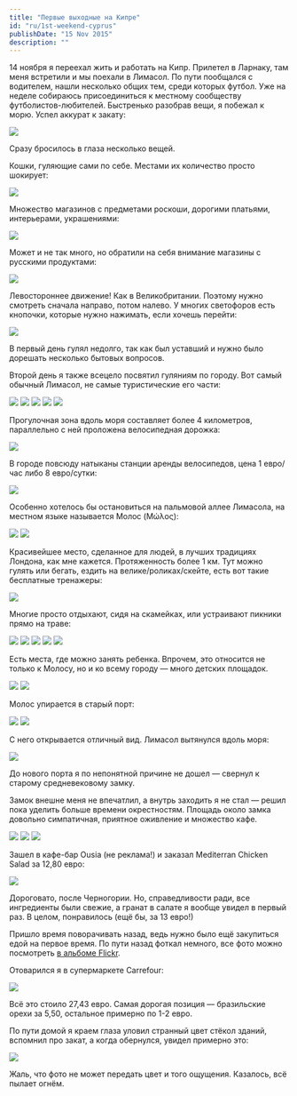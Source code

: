 ```yaml
---
title: "Первые выходные на Кипре"
id: "ru/1st-weekend-cyprus"
publishDate: "15 Nov 2015"
description: ""
---
```


14 ноября я переехал жить и работать на Кипр. Прилетел в Ларнаку, там меня встретили и мы поехали в Лимасол. По пути пообщался с водителем, нашли несколько общих тем, среди которых футбол. Уже на неделе собираюсь присоединиться к местному сообществу футболистов-любителей. Быстренько разобрав вещи, я побежал к морю. Успел аккурат к закату:

![](/assets/blog/1st-weekend-cyprus/IMG_5356.jpg)

Сразу бросилось в глаза несколько вещей.

Кошки, гуляющие сами по себе. Местами их количество просто шокирует:

![](/assets/blog/1st-weekend-cyprus/IMG_5359.jpg)

Множество магазинов с предметами роскоши, дорогими платьями, интерьерами, украшениями:

![](/assets/blog/1st-weekend-cyprus/IMG_5384.jpg)

Может и не так много, но обратили на себя внимание магазины с русскими продуктами:

![](/assets/blog/1st-weekend-cyprus/IMG_5386.jpg)

Левостороннее движение! Как в Великобритании. Поэтому нужно смотреть сначала направо, потом налево. У многих светофоров есть кнопочки, которые нужно нажимать, если хочешь перейти:

![](/assets/blog/1st-weekend-cyprus/IMG_5387.jpg)

В первый день гулял недолго, так как был уставший и нужно было дорешать несколько бытовых вопросов.

Второй день я также всецело посвятил гуляниям по городу. Вот самый обычный Лимасол, не самые туристические его части:

![](/assets/blog/1st-weekend-cyprus/IMG_5391.jpg)
![](/assets/blog/1st-weekend-cyprus/IMG_5393.jpg)
![](/assets/blog/1st-weekend-cyprus/IMG_5395.jpg)
![](/assets/blog/1st-weekend-cyprus/IMG_5397.jpg)
![](/assets/blog/1st-weekend-cyprus/IMG_5399.jpg)

Прогулочная зона вдоль моря составляет более 4 километров, параллельно с ней проложена велосипедная дорожка:

![](/assets/blog/1st-weekend-cyprus/IMG_5404.jpg)

В городе повсюду натыканы станции аренды велосипедов, цена 1 евро/час либо 8 евро/сутки:

![](/assets/blog/1st-weekend-cyprus/IMG_5401.jpg)

Особенно хотелось бы остановиться на пальмовой аллее Лимасола, на местном языке называется Молос (Μώλος):

![](/assets/blog/1st-weekend-cyprus/IMG_5410.jpg)
![](/assets/blog/1st-weekend-cyprus/IMG_5411.jpg)

Красивейшее место, сделанное для людей, в лучших традициях Лондона, как мне кажется. Протяженность более 1 км. Тут можно гулять или бегать, ездить на велике/роликах/скейте, есть вот такие бесплатные тренажеры:

![](/assets/blog/1st-weekend-cyprus/IMG_5412.jpg)

Многие просто отдыхают, сидя на скамейках, или устраивают пикники прямо на траве:

![](/assets/blog/1st-weekend-cyprus/IMG_5413.jpg)
![](/assets/blog/1st-weekend-cyprus/IMG_5419.jpg)
![](/assets/blog/1st-weekend-cyprus/IMG_5422.jpg)
![](/assets/blog/1st-weekend-cyprus/IMG_5428.jpg)
![](/assets/blog/1st-weekend-cyprus/IMG_5431.jpg)

Есть места, где можно занять ребенка. Впрочем, это относится не только к Молосу, но и ко всему городу — много детских площадок.

![](/assets/blog/1st-weekend-cyprus/IMG_5433.jpg)
![](/assets/blog/1st-weekend-cyprus/IMG_5434.jpg)

Молос упирается в старый порт:

![](/assets/blog/1st-weekend-cyprus/IMG_5442.jpg)
![](/assets/blog/1st-weekend-cyprus/IMG_5443.jpg)

С него открывается отличный вид. Лимасол вытянулся вдоль моря:

![](/assets/blog/1st-weekend-cyprus/IMG_5449.jpg)

До нового порта я по непонятной причине не дошел — свернул к старому средневековому замку.

Замок внешне меня не впечатлил, а внутрь заходить я не стал — решил пока уделить больше времени окрестностям. Площадь около замка довольно симпатичная, приятное оживление и множество кафе.

![](/assets/blog/1st-weekend-cyprus/IMG_5454.jpg)
![](/assets/blog/1st-weekend-cyprus/IMG_5460.jpg)
![](/assets/blog/1st-weekend-cyprus/IMG_5467.jpg)

Зашел в кафе-бар Ousia (не реклама!) и заказал Mediterran Chicken Salad за 12,80 евро:

![](/assets/blog/1st-weekend-cyprus/IMG_5470.jpg)

Дороговато, после Черногории. Но, справедливости ради, все ингредиенты были свежие, а гранат в салате я вообще увидел в первый раз. В целом, понравилось (ещё бы, за 13 евро!)

Пришло время поворачивать назад, ведь нужно было ещё закупиться едой на первое время. По пути назад фоткал немного, все фото можно посмотреть [в альбоме Flickr](https://www.flickr.com/photos/136004782@N07/albums/72157660422171728).

Отоварился я в супермаркете Carrefour:

![](/assets/blog/1st-weekend-cyprus/IMG_5504.jpg)

Всё это стоило 27,43 евро. Самая дорогая позиция — бразильские орехи за 5,50, остальное примерно по 1-2 евро.

По пути домой я краем глаза уловил странный цвет стёкол зданий, вспомнил про закат, а когда обернулся, увидел примерно это:

![](/assets/blog/1st-weekend-cyprus/IMG_5500.jpg)

Жаль, что фото не может передать цвет и того ощущения. Казалось, всё пылает огнём.
